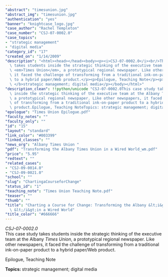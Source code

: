 ```yaml
---
"abstract": "timesunion.jpg"
"abstract_img": "timesunion.jpg"
"authentication": "yes"
"banner": "knightcase_logo.jpg"
"case_author": "Rachel Templeton"
"case_number": "CSJ-07-0002.0"
"case_topics":
- "strategic management"
- "digital media"
"category_id": "17"
"created_on": "1/14/2009"
"description": "<html><head></head><body><p><i>CSJ-07-0002.0</i><br/>This case study\
  \ takes students inside the strategic thinking of the executive team at the Albany\
  \ <em>Times Union</em>, a prototypical regional newspaper. Like other newspapers,\
  \ it faced the challenge of transforming from a traditional ink-on-paper product\
  \ to a hybrid paper/Web product.</p><p>Epilogue, Teaching Note</p><p><b>Topics:\
  \ </b>strategic management; digital media</p></body></html>"
"description_clean": !!python/unicode "CSJ-07-0002.0This case study takes students\
  \ inside the strategic thinking of the executive team at the Albany Times Union,\
  \ a prototypical regional newspaper. Like other newspapers, it faced the challenge\
  \ of transforming from a traditional ink-on-paper product to a hybrid paper/Web\
  \ product.Epilogue, Teaching NoteTopics: strategic management; digital media"
"epologue": "Times Union Epilogue.pdf"
"faculty_notes": ""
"faculty_only": ""
"id": "15"
"layout": "standard"
"link_color": "#003399"
"linked_classes": ""
"news_org": "Albany Times Union "
"pdf": "Transforming the Albany Times Union in a Wired World_wm.pdf"
"price": "5.95"
"redtext": ""
"related_cases":
- "CSJ-09-0014.0"
- "CSJ-09-0021.0"
"school": ""
"slug": "ChartingaCourseforChange"
"status_id": "1"
"teaching_note": "Times Union Teaching Note.pdf"
"teaser": ""
"thumb": ""
"title": "Charting a Course for Change: Transforming the Albany &lt;i&gt;Times Union\
  \ &lt;/i&gt;in a Wired World"
"title_color": "#666666"
---
```

<html><head></head><body><p><i>CSJ-07-0002.0</i><br/>This case study takes students inside the strategic thinking of the executive team at the Albany <em>Times Union</em>, a prototypical regional newspaper. Like other newspapers, it faced the challenge of transforming from a traditional ink-on-paper product to a hybrid paper/Web product.</p><p>Epilogue, Teaching Note</p><p><b>Topics: </b>strategic management; digital media</p></body></html>
